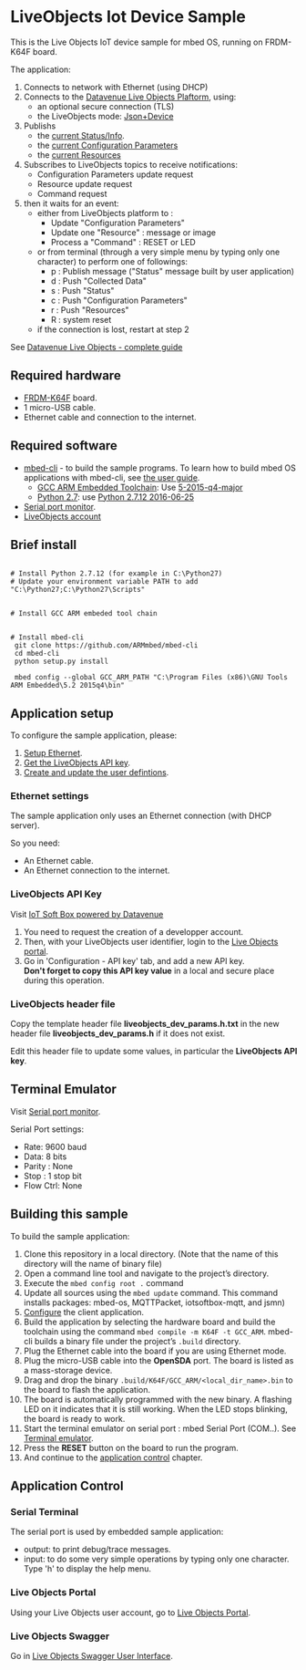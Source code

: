 LiveObjects Iot Device Sample
==============================

This is the Live Objects IoT device sample for mbed OS, running on FRDM-K64F board.

The application:

1. Connects to network with Ethernet (using DHCP)
1. Connects to the [Datavenue Live Objects Plaftorm](https://liveobjects.orange-business.com/doc/html/lo_manual.html), using:
    * an optional secure connection (TLS)
    * the LiveObjects mode: [Json+Device](https://liveobjects.orange-business.com/doc/html/lo_manual.html#MQTT_MODE_DEVICE)
1. Publishs 
    * the [current Status/Info](https://liveobjects.orange-business.com/doc/html/lo_manual.html#MQTT_DEV_INFO). 
    * the [current Configuration Parameters](https://liveobjects.orange-business.com/doc/html/lo_manual.html#MQTT_DEV_CFG)
    * the [current Resources](https://liveobjects.orange-business.com/doc/html/lo_manual.html#MQTT_DEV_RSC)
1. Subscribes to LiveObjects topics to receive notifications:
    * Configuration Parameters update request
    * Resource update request
    * Command request
1. then it waits for an event: 
    * either from LiveObjects platform to :
         * Update "Configuration Parameters"
         * Update one "Resource" : message or image
         * Process a "Command" : RESET or LED
    * or from terminal (through a very simple menu by typing only one character) to perform one of followings:
         * p : Publish message ("Status" message built by user application)
         * d : Push "Collected Data"
         * s : Push "Status" 
         * c : Push "Configuration Parameters" 
         * r : Push "Resources"
         * R : system reset
    * if the connection is lost, restart at step 2        
    

See [Datavenue Live Objects - complete guide](http://liveobjects.orange-business.com/doc/html/lo_manual.html)


## Required hardware

* [FRDM-K64F](http://developer.mbed.org/platforms/frdm-k64f/) board.
* 1 micro-USB cable.
* Ethernet cable and connection to the internet.


## Required software

* [mbed-cli](https://github.com/ARMmbed/mbed-cli) - to build the sample programs.
To learn how to build mbed OS applications with mbed-cli, 
see [the user guide](https://github.com/ARMmbed/mbed-cli/blob/master/README.md).
    * [GCC ARM Embedded Toolchain](https://launchpad.net/gcc-arm-embedded/): Use [5-2015-q4-major](https://launchpad.net/gcc-arm-embedded/5.0/5-2015-q4-major)
    * [Python 2.7](https://www.python.org/downloads/): use [Python 2.7.12 2016-06-25](https://www.python.org/downloads/release/python-2712/)
* [Serial port monitor](https://developer.mbed.org/handbook/SerialPC#host-interface-and-terminal-applications).
* [LiveObjects account](http://liveobjects.orange-business.com)


## Brief install
```

# Install Python 2.7.12 (for example in C:\Python27)  
# Update your environment variable PATH to add "C:\Python27;C:\Python27\Scripts"  


# Install GCC ARM embeded tool chain  


# Install mbed-cli  
 git clone https://github.com/ARMmbed/mbed-cli 
 cd mbed-cli   
 python setup.py install  
 
 mbed config --global GCC_ARM_PATH "C:\Program Files (x86)\GNU Tools ARM Embedded\5.2 2015q4\bin"  

```

## Application setup

To configure the sample application, please:

1. [Setup Ethernet](#ethernet-settings).
1. [Get  the LiveObjects API key](#liveobjects-api-key).
1. [Create and update the user defintions](#liveobjects-header-file).

### Ethernet settings

The sample application only uses an Ethernet connection (with DHCP server).

So you need:

- An Ethernet cable.
- An Ethernet connection to the internet.


### LiveObjects API Key


Visit [IoT Soft Box powered by Datavenue](https://liveobjects.orange-business.com/v2/#/sdk)

1. You need to request the creation of a developper account.
1. Then, with your LiveObjects user identifier, login to the [Live Objects portal](https://liveobjects.orange-business.com/#/login).
1. Go in 'Configuration - API key' tab, and add a new API key.   
**Don't forget to copy this API key value** in a local and secure place during this operation. 


### LiveObjects header file

Copy the template header file **liveobjects_dev_params.h.txt** in the new header file **liveobjects_dev_params.h** if it does not exist.

Edit this header file to update some values, in particular the **LiveObjects API key**.


## Terminal Emulator

Visit [Serial port monitor](https://developer.mbed.org/handbook/SerialPC#host-interface-and-terminal-applications).

Serial Port settings:

* Rate: 9600 baud
* Data: 8 bits
* Parity : None
* Stop : 1 stop bit
* Flow Ctrl: None


## Building this sample

To build the sample application:

1. Clone this repository in a local directory. (Note that the name of this directory will the name of binary file)
1. Open a command line tool and navigate to the project’s directory.
1. Execute the `mbed config root .` command
1. Update all sources using the `mbed update` command. This command installs packages: mbed-os, MQTTPacket, iotsoftbox-mqtt, and jsmn) 
1. [Configure](#application-setup) the client application.
1. Build the application by selecting the hardware board and build the toolchain using the command `mbed compile -m K64F -t GCC_ARM`. mbed-cli builds a binary file under the project’s `.build` directory.
1. Plug the Ethernet cable into the board if you are using Ethernet mode.
1. Plug the micro-USB cable into the **OpenSDA** port. The board is listed as a mass-storage device.
1. Drag and drop the binary `.build/K64F/GCC_ARM/<local_dir_name>.bin` to the board to flash the application.
1. The board is automatically programmed with the new binary. A flashing LED on it indicates that it is still working. When the LED stops blinking, the board is ready to work.
1. Start the terminal emulator on serial port : mbed Serial Port (COM..). See [Terminal emulator](#terminal-emulator).
1. Press the **RESET** button on the board to run the program.
1. And continue to the [application control](#application-control) chapter.



## Application Control

### Serial Terminal

The serial port is used by embedded sample application:

* output: to print debug/trace messages.
* input:  to do some very simple operations by typing only one character. 
Type 'h' to display the help menu.


### Live Objects Portal

Using your Live Objects user account, go to [Live Objects Portal](https://liveobjects.orange-business.com/#/login).


### Live Objects Swagger

Go in [Live Objects Swagger User Interface](https://liveobjects.orange-business.com/swagger-ui/index.html).


